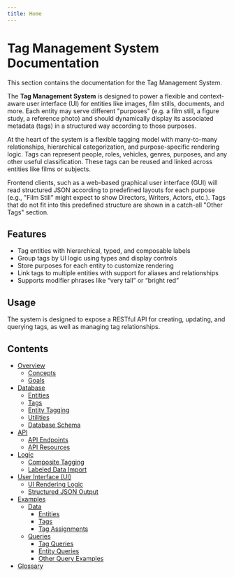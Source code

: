 ```yaml
---
title: Home
---
```

# Tag Management System Documentation

This section contains the documentation for the Tag Management System.

The **Tag Management System** is designed to power a flexible and context-aware user interface (UI) for entities like images, film stills, documents, and more. Each entity may serve different "purposes" (e.g. a film still, a figure study, a reference photo) and should dynamically display its associated metadata (tags) in a structured way according to those purposes.

At the heart of the system is a flexible tagging model with many-to-many relationships, hierarchical categorization, and purpose-specific rendering logic. Tags can represent people, roles, vehicles, genres, purposes, and any other useful classification. These tags can be reused and linked across entities like films or subjects.

Frontend clients, such as a web-based graphical user interface (GUI) will read structured JSON according to predefined layouts for each purpose (e.g., "Film Still" might expect to show Directors, Writers, Actors, etc.). Tags that do not fit into this predefined structure are shown in a catch-all "Other Tags" section.

## Features

- Tag entities with hierarchical, typed, and composable labels
- Group tags by UI logic using types and display controls
- Store purposes for each entity to customize rendering
- Link tags to multiple entities with support for aliases and relationships
- Supports modifier phrases like “very tall” or “bright red”

## Usage

The system is designed to expose a RESTful API for creating, updating, and querying tags, as well as managing tag relationships.

## Contents

- [Overview](./overview/_index.md)
	- [Concepts](./overview/concepts.md)
	- [Goals](./overview/goals.md)
- [Database](./database/_index.md)
	- [Entities](./database/entities.md)
	- [Tags](./database/tags.md)
	- [Entity Tagging](./database/entity_tagging.md)
	- [Utilities](ui_configurations.md)
	- [Database Schema](./database/schema/schema.md)
- [API](./api/_index.md)
	- [API Endpoints](./api/endpoints/_index.md)
	- [API Resources](./api/resources/_index.md)
- [Logic](./logic/_index.md)
	- [Composite Tagging](./logic/composite_tagging.md)
	- [Labeled Data Import](./logic/labeled_data_import.md)
- [User Interface (UI)](./ui/_index.md)
	- [UI Rendering Logic](./ui/rendering.md)
	- [Structured JSON Output](./ui/json_examples.md)
- [Examples](./examples/_index.md)
	- [Data](./examples/data/_index.md)
		- [Entities](./examples/data/example_entities.md)
		- [Tags](./examples/data/example_tags.md)
		- [Tag Assignments](./examples/data/example_entity_tags.md)
	- [Queries](./examples/queries/_index.md)
		- [Tag Queries](./examples/queries/tag_queries.md)
		- [Entity Queries](./examples/queries/entity_queries.md)
		- [Other Query Examples](./examples/queries/other_queries.md)
- [Glossary](./glossary.md)
